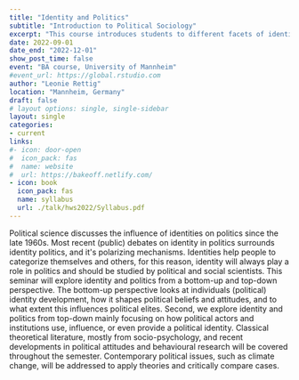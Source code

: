 ```yaml
---
title: "Identity and Politics"
subtitle: "Introduction to Political Sociology"
excerpt: "This course introduces students to different facets of identity in politics. It moreover covers how group identities are developed in the first place, and discusses what role identity plays for democracy."
date: 2022-09-01
date_end: "2022-12-01"
show_post_time: false
event: "BA course, University of Mannheim"
#event_url: https://global.rstudio.com
author: "Leonie Rettig"
location: "Mannheim, Germany"
draft: false
# layout options: single, single-sidebar
layout: single
categories:
- current
links:
#- icon: door-open
#  icon_pack: fas
#  name: website
#  url: https://bakeoff.netlify.com/
- icon: book
  icon_pack: fas
  name: syllabus
  url: ./talk/hws2022/Syllabus.pdf
---
```


Political science discusses the influence of identities on politics since the late 1960s. Most recent (public) debates on identity in politics surrounds identity politics, and it's polarizing mechanisms. Identities help people to categorize themselves and others, for this reason, identity will always play a role in politics and should be studied by political and social scientists. This seminar will explore identity and politics from a bottom-up and top-down perspective. The bottom-up perspective looks at individuals (political) identity development, how it shapes political beliefs and attitudes, and to what extent this influences political elites. Second, we explore identity and politics from top-down mainly focusing on how political actors and institutions use, influence, or even provide a political identity. Classical theoretical literature, mostly from socio-psychology, and recent developments in political attitudes and behavioural research will be covered throughout the semester. Contemporary political issues, such as climate change, will be addressed to apply theories and critically compare cases.
